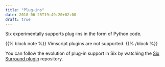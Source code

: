 ```yaml
---
title: "Plug-ins"
date: 2018-06-25T19:49:20+02:00
draft: true
---
```


Six experimentally supports
plug-ins in the form of Python code.

{{% block note %}}
Vimscript plugins are not supported.
{{% /block %}}

You can follow the evolution of plug-in support in Six
by watching the [Six Surround plugin](https://github.com/SublimeSix/plugin-surround) repository.
